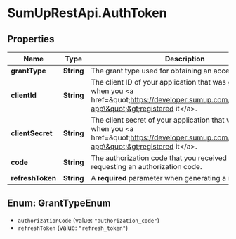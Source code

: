 # SumUpRestApi.AuthToken

## Properties
Name | Type | Description | Notes
------------ | ------------- | ------------- | -------------
**grantType** | **String** | The grant type used for obtaining an access token. | 
**clientId** | **String** | The client ID of your application that was generated when you &lt;a href&#x3D;\&quot;https://developer.sumup.com/docs/register-app\&quot;&gt;registered it&lt;/a&gt;. | 
**clientSecret** | **String** | The client secret of your application that was generated when you &lt;a href&#x3D;\&quot;https://developer.sumup.com/docs/register-app\&quot;&gt;registered it&lt;/a&gt;. | 
**code** | **String** | The authorization code that you received from requesting an authorization code. | 
**refreshToken** | **String** | A **required** parameter when generating a refresh token. | [optional] 

<a name="GrantTypeEnum"></a>
## Enum: GrantTypeEnum

* `authorizationCode` (value: `"authorization_code"`)
* `refreshToken` (value: `"refresh_token"`)

